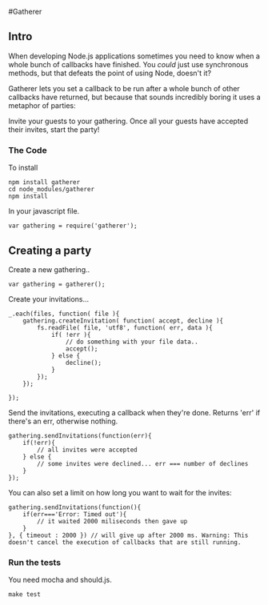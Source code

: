 #Gatherer

## Intro

When developing Node.js applications sometimes you need to know when a whole bunch of callbacks have finished. You *could* just use synchronous methods, but that defeats the point of using Node, doesn't it? 

Gatherer lets you set a callback to be run after a whole bunch of other callbacks have returned, but because that sounds incredibly boring it uses a metaphor of parties:

Invite your guests to your gathering.
Once all your guests have accepted their invites, start the party!

### The Code

To install

	npm install gatherer
	cd node_modules/gatherer
	npm install

In your javascript file.

	var gathering = require('gatherer');

## Creating a party

Create a new gathering..

	var gathering = gatherer(); 

Create your invitations...

	_.each(files, function( file ){
		gathering.createInvitation( function( accept, decline ){
			fs.readFile( file, 'utf8', function( err, data ){
				if( !err ){
					// do something with your file data..
					accept();
				} else {
					decline();
				}
			});
		});
		
	});

Send the invitations, executing a callback when they're done. Returns 'err' if there's an err, otherwise nothing.

	gathering.sendInvitations(function(err){
		if(!err){
			// all invites were accepted
		} else {
			// some invites were declined... err === number of declines
		}
	});

You can also set a limit on how long you want to wait for the invites:

	gathering.sendInvitations(function(){
		if(err==='Error: Timed out'){
			// it waited 2000 miliseconds then gave up			
		}
	}, { timeout : 2000 }) // will give up after 2000 ms. Warning: This doesn't cancel the execution of callbacks that are still running.


### Run the tests

You need mocha and should.js.

	make test
